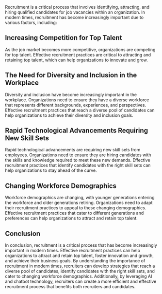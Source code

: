 
Recruitment is a critical process that involves identifying, attracting, and hiring qualified candidates for job vacancies within an organization. In modern times, recruitment has become increasingly important due to various factors, including:

Increasing Competition for Top Talent
-------------------------------------

As the job market becomes more competitive, organizations are competing for top talent. Effective recruitment practices are critical to attracting and retaining top talent, which can help organizations to innovate and grow.

The Need for Diversity and Inclusion in the Workplace
-----------------------------------------------------

Diversity and inclusion have become increasingly important in the workplace. Organizations need to ensure they have a diverse workforce that represents different backgrounds, experiences, and perspectives. Effective recruitment practices that reach a diverse pool of candidates can help organizations to achieve their diversity and inclusion goals.

Rapid Technological Advancements Requiring New Skill Sets
---------------------------------------------------------

Rapid technological advancements are requiring new skill sets from employees. Organizations need to ensure they are hiring candidates with the skills and knowledge required to meet these new demands. Effective recruitment practices that identify candidates with the right skill sets can help organizations to stay ahead of the curve.

Changing Workforce Demographics
-------------------------------

Workforce demographics are changing, with younger generations entering the workforce and older generations retiring. Organizations need to adapt their recruitment practices to appeal to these changing demographics. Effective recruitment practices that cater to different generations and preferences can help organizations to attract and retain top talent.

Conclusion
----------

In conclusion, recruitment is a critical process that has become increasingly important in modern times. Effective recruitment practices can help organizations to attract and retain top talent, foster innovation and growth, and achieve their business goals. By understanding the importance of recruitment in modern times, recruiters can develop strategies that reach a diverse pool of candidates, identify candidates with the right skill sets, and cater to changing workforce demographics. Additionally, by leveraging AI and chatbot technology, recruiters can create a more efficient and effective recruitment process that benefits both recruiters and candidates.
